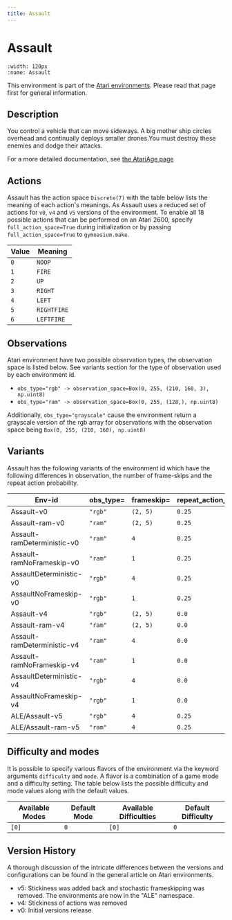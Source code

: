 ```yaml
---
title: Assault
---
```


# Assault

```{figure} ../../_static/videos/atari/assault.gif
:width: 120px
:name: Assault
```

This environment is part of the <a href='..'>Atari environments</a>. Please read that page first for general information.

## Description

You control a vehicle that can move sideways. A big mother ship circles overhead and continually deploys smaller drones.You must destroy these enemies and dodge their attacks.

For a more detailed documentation, see [the AtariAge page](https://atariage.com/manual_html_page.php?SoftwareID=827)

## Actions

Assault has the action space `Discrete(7)` with the table below lists the meaning of each action's meanings.
As Assault uses a reduced set of actions for `v0`, `v4` and `v5` versions of the environment.
To enable all 18 possible actions that can be performed on an Atari 2600, specify `full_action_space=True` during
initialization or by passing `full_action_space=True` to `gymnasium.make`.

| Value   | Meaning     |
|---------|-------------|
| `0`     | `NOOP`      |
| `1`     | `FIRE`      |
| `2`     | `UP`        |
| `3`     | `RIGHT`     |
| `4`     | `LEFT`      |
| `5`     | `RIGHTFIRE` |
| `6`     | `LEFTFIRE`  |

## Observations

Atari environment have two possible observation types, the observation space is listed below.
See variants section for the type of observation used by each environment id.

- `obs_type="rgb" -> observation_space=Box(0, 255, (210, 160, 3), np.uint8)`
- `obs_type="ram" -> observation_space=Box(0, 255, (128,), np.uint8)`

Additionally, `obs_type="grayscale"` cause the environment return a grayscale version of the rgb array for observations with the observation space being `Box(0, 255, (210, 160), np.uint8)`

## Variants

Assault has the following variants of the environment id which have the following differences in observation,
the number of frame-skips and the repeat action probability.

| Env-id                      | obs_type=   | frameskip=   | repeat_action_probability=   |
|-----------------------------|-------------|--------------|------------------------------|
| Assault-v0                  | `"rgb"`     | `(2, 5)`     | `0.25`                       |
| Assault-ram-v0              | `"ram"`     | `(2, 5)`     | `0.25`                       |
| Assault-ramDeterministic-v0 | `"ram"`     | `4`          | `0.25`                       |
| Assault-ramNoFrameskip-v0   | `"ram"`     | `1`          | `0.25`                       |
| AssaultDeterministic-v0     | `"rgb"`     | `4`          | `0.25`                       |
| AssaultNoFrameskip-v0       | `"rgb"`     | `1`          | `0.25`                       |
| Assault-v4                  | `"rgb"`     | `(2, 5)`     | `0.0`                        |
| Assault-ram-v4              | `"ram"`     | `(2, 5)`     | `0.0`                        |
| Assault-ramDeterministic-v4 | `"ram"`     | `4`          | `0.0`                        |
| Assault-ramNoFrameskip-v4   | `"ram"`     | `1`          | `0.0`                        |
| AssaultDeterministic-v4     | `"rgb"`     | `4`          | `0.0`                        |
| AssaultNoFrameskip-v4       | `"rgb"`     | `1`          | `0.0`                        |
| ALE/Assault-v5              | `"rgb"`     | `4`          | `0.25`                       |
| ALE/Assault-ram-v5          | `"ram"`     | `4`          | `0.25`                       |

## Difficulty and modes

It is possible to specify various flavors of the environment via the keyword arguments `difficulty` and `mode`.
A flavor is a combination of a game mode and a difficulty setting. The table below lists the possible difficulty and mode values
along with the default values.

| Available Modes   | Default Mode   | Available Difficulties   | Default Difficulty   |
|-------------------|----------------|--------------------------|----------------------|
| `[0]`             | `0`            | `[0]`                    | `0`                  |

## Version History

A thorough discussion of the intricate differences between the versions and configurations can be found in the general article on Atari environments.

* v5: Stickiness was added back and stochastic frameskipping was removed. The environments are now in the "ALE" namespace.
* v4: Stickiness of actions was removed
* v0: Initial versions release
